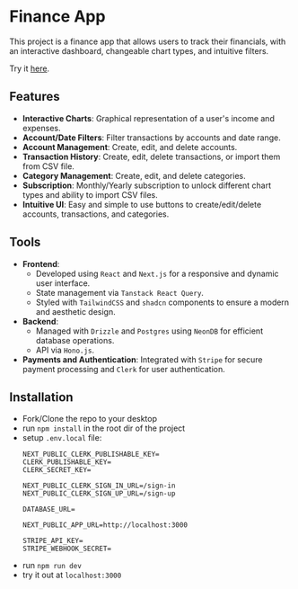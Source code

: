 # Finance App

This project is a finance app that allows users to track their financials, with an interactive dashboard, changeable chart types, and intuitive filters.

Try it [here](https://finance-app-three-flame.vercel.app/).

## Features

- **Interactive Charts**: Graphical representation of a user's income and expenses.
- **Account/Date Filters**: Filter transactions by accounts and date range.
- **Account Management**: Create, edit, and delete accounts.
- **Transaction History**: Create, edit, delete transactions, or import them from CSV file.
- **Category Management**: Create, edit, and delete categories.
- **Subscription**: Monthly/Yearly subscription to unlock different chart types and ability to import CSV files.
- **Intuitive UI**: Easy and simple to use buttons to create/edit/delete accounts, transactions, and categories.

## Tools

- **Frontend**:
  - Developed using `React` and `Next.js` for a responsive and dynamic user interface.
  - State management via `Tanstack React Query`.
  - Styled with `TailwindCSS` and `shadcn` components to ensure a modern and aesthetic design.
- **Backend**:
  - Managed with `Drizzle` and `Postgres` using `NeonDB` for efficient database operations.
  - API via `Hono.js`.
- **Payments and Authentication**: Integrated with `Stripe` for secure payment processing and `Clerk` for user authentication.

## Installation

- Fork/Clone the repo to your desktop
- run `npm install` in the root dir of the project
- setup `.env.local` file:
  ```
  NEXT_PUBLIC_CLERK_PUBLISHABLE_KEY=
  CLERK_PUBLISHABLE_KEY=
  CLERK_SECRET_KEY=
  
  NEXT_PUBLIC_CLERK_SIGN_IN_URL=/sign-in
  NEXT_PUBLIC_CLERK_SIGN_UP_URL=/sign-up
  
  DATABASE_URL=
  
  NEXT_PUBLIC_APP_URL=http://localhost:3000
  
  STRIPE_API_KEY=
  STRIPE_WEBHOOK_SECRET=
  ```
- run `npm run dev`
- try it out at `localhost:3000`
